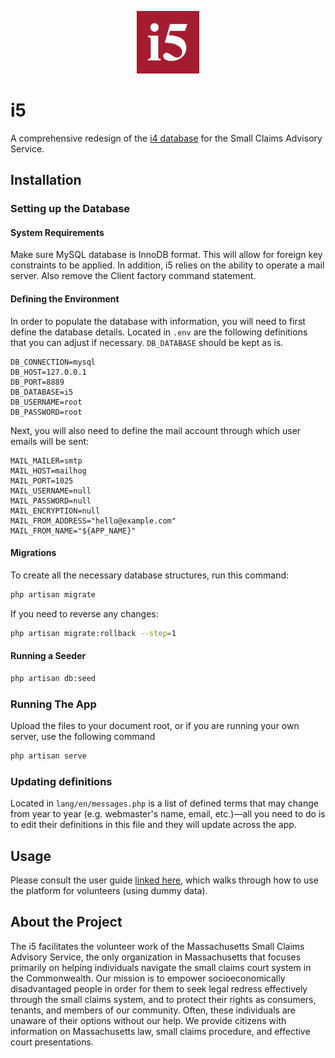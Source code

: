 <p align="center">
  <a href="https://github.com/flxcn/i5">
    <img src="public/images/logo.png" alt="i5 logo" width="100" height="100">
  </a>
</p>

# i5
A comprehensive redesign of the [i4 database](https://github.com/scasBot/i4) for the Small Claims Advisory Service.

## Installation

### Setting up the Database

#### System Requirements
Make sure MySQL database is InnoDB format. This will allow for foreign key constraints to be applied. In addition, i5 relies on the ability to operate a mail server. Also remove the Client factory command statement.

#### Defining the Environment

In order to populate the database with information, you will need to first define the database details. Located in `.env` are the following definitions that you can adjust if necessary. `DB_DATABASE` should be kept as is.

```
DB_CONNECTION=mysql
DB_HOST=127.0.0.1
DB_PORT=8889
DB_DATABASE=i5
DB_USERNAME=root
DB_PASSWORD=root
```

Next, you will also need to define the mail account through which user emails will be sent:

```
MAIL_MAILER=smtp
MAIL_HOST=mailhog
MAIL_PORT=1025
MAIL_USERNAME=null
MAIL_PASSWORD=null
MAIL_ENCRYPTION=null
MAIL_FROM_ADDRESS="hello@example.com"
MAIL_FROM_NAME="${APP_NAME}"
```

#### Migrations  
To create all the necessary database structures, run this command:

```sh
php artisan migrate
```

If you need to reverse any changes:  

```sh
php artisan migrate:rollback --step=1
```

#### Running a Seeder

```sh
php artisan db:seed
```

### Running The App  
Upload the files to your document root, or if you are running your own server, use the following command  

```sh
php artisan serve
```

### Updating definitions  

Located in `lang/en/messages.php` is a list of defined terms that may change from year to year (e.g. webmaster's name, email, etc.)—all you need to do is to edit their definitions in this file and they will update across the app.

## Usage

Please consult the user guide [linked here](https://github.com/flxcn/i5/blob/main/i5_user_guide.pdf), which walks through how to use the platform for volunteers (using dummy data).

## About the Project

The i5 facilitates the volunteer work of the Massachusetts Small Claims Advisory Service, the only organization in Massachusetts that focuses primarily on helping individuals navigate the small claims court system in the Commonwealth. Our mission is to empower socioeconomically disadvantaged people in order for them to seek legal redress effectively through the small claims system, and to protect their rights as consumers, tenants, and members of our community. Often, these individuals are unaware of their options without our help. We provide citizens with information on Massachusetts law, small claims procedure, and effective court presentations.









